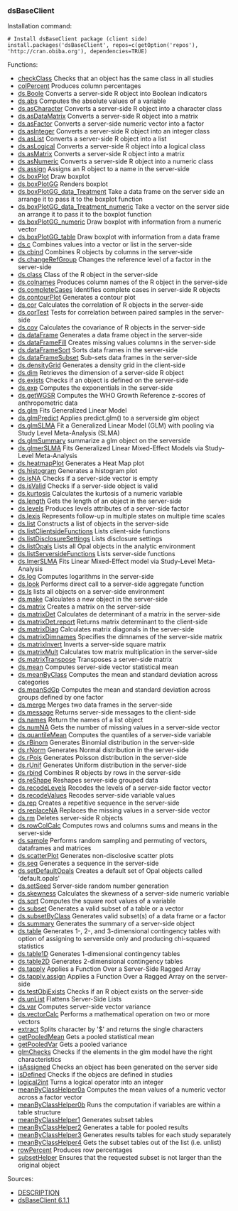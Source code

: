 

### dsBaseClient

Installation command:

	# Install dsBaseClient package (client side)
	install.packages('dsBaseClient', repos=c(getOption('repos'), 'http://cran.obiba.org'), dependencies=TRUE)

Functions:


* [checkClass](checkClass.html) Checks that an object has the same class in all studies
* [colPercent](colPercent.html) Produces column percentages
* [ds.Boole](ds.Boole.html) Converts a server-side R object into Boolean indicators
* [ds.abs](ds.abs.html) Computes the absolute values of a variable
* [ds.asCharacter](ds.asCharacter.html) Converts a server-side R object into a character class
* [ds.asDataMatrix](ds.asDataMatrix.html) Converts a server-side R object into a matrix
* [ds.asFactor](ds.asFactor.html) Converts a server-side numeric vector into a factor
* [ds.asInteger](ds.asInteger.html) Converts a server-side R object into an integer class
* [ds.asList](ds.asList.html) Converts a server-side R object into a list
* [ds.asLogical](ds.asLogical.html) Converts a server-side R object into a logical class
* [ds.asMatrix](ds.asMatrix.html) Converts a server-side R object into a matrix
* [ds.asNumeric](ds.asNumeric.html) Converts a server-side R object into a numeric class
* [ds.assign](ds.assign.html) Assigns an R object to a name in the server-side
* [ds.boxPlot](ds.boxPlot.html) Draw boxplot
* [ds.boxPlotGG](ds.boxPlotGG.html) Renders boxplot
* [ds.boxPlotGG_data_Treatment](ds.boxPlotGG_data_Treatment.html) Take a data frame on the server side an arrange it to pass it to the boxplot function
* [ds.boxPlotGG_data_Treatment_numeric](ds.boxPlotGG_data_Treatment_numeric.html) Take a vector on the server side an arrange it to pass it to the boxplot function
* [ds.boxPlotGG_numeric](ds.boxPlotGG_numeric.html) Draw boxplot with information from a numeric vector
* [ds.boxPlotGG_table](ds.boxPlotGG_table.html) Draw boxplot with information from a data frame
* [ds.c](ds.c.html) Combines values into a vector or list in the server-side
* [ds.cbind](ds.cbind.html) Combines R objects by columns in the server-side
* [ds.changeRefGroup](ds.changeRefGroup.html) Changes the reference level of a factor in the server-side
* [ds.class](ds.class.html) Class of the R object in the server-side
* [ds.colnames](ds.colnames.html) Produces column names of the R object in the server-side
* [ds.completeCases](ds.completeCases.html) Identifies complete cases in server-side R objects
* [ds.contourPlot](ds.contourPlot.html) Generates a contour plot
* [ds.cor](ds.cor.html) Calculates the correlation of R objects in the server-side
* [ds.corTest](ds.corTest.html) Tests for correlation between paired samples in the server-side
* [ds.cov](ds.cov.html) Calculates the covariance of R objects in the server-side
* [ds.dataFrame](ds.dataFrame.html) Generates a data frame object in the server-side
* [ds.dataFrameFill](ds.dataFrameFill.html) Creates missing values columns in the server-side
* [ds.dataFrameSort](ds.dataFrameSort.html) Sorts data frames in the server-side
* [ds.dataFrameSubset](ds.dataFrameSubset.html) Sub-sets data frames in the server-side
* [ds.densityGrid](ds.densityGrid.html) Generates a density grid in the client-side
* [ds.dim](ds.dim.html) Retrieves the dimension of a server-side R object
* [ds.exists](ds.exists.html) Checks if an object is defined on the server-side
* [ds.exp](ds.exp.html) Computes the exponentials in the server-side
* [ds.getWGSR](ds.getWGSR.html) Computes the WHO Growth Reference z-scores of anthropometric data
* [ds.glm](ds.glm.html) Fits Generalized Linear Model
* [ds.glmPredict](ds.glmPredict.html) Applies predict.glm() to a serverside glm object
* [ds.glmSLMA](ds.glmSLMA.html) Fit a Generalized Linear Model (GLM) with pooling via Study Level Meta-Analysis (SLMA)
* [ds.glmSummary](ds.glmSummary.html) summarize a glm object on the serverside
* [ds.glmerSLMA](ds.glmerSLMA.html) Fits Generalized Linear Mixed-Effect Models via Study-Level Meta-Analysis
* [ds.heatmapPlot](ds.heatmapPlot.html) Generates a Heat Map plot
* [ds.histogram](ds.histogram.html) Generates a histogram plot
* [ds.isNA](ds.isNA.html) Checks if a server-side vector is empty
* [ds.isValid](ds.isValid.html) Checks if a server-side object is valid
* [ds.kurtosis](ds.kurtosis.html) Calculates the kurtosis of a numeric variable
* [ds.length](ds.length.html) Gets the length of an object in the server-side
* [ds.levels](ds.levels.html) Produces levels attributes of a server-side factor
* [ds.lexis](ds.lexis.html) Represents follow-up in multiple states on multiple time scales
* [ds.list](ds.list.html) Constructs a list of objects in the server-side
* [ds.listClientsideFunctions](ds.listClientsideFunctions.html) Lists client-side functions
* [ds.listDisclosureSettings](ds.listDisclosureSettings.html) Lists disclosure settings
* [ds.listOpals](ds.listOpals.html) Lists all Opal objects in the analytic environment
* [ds.listServersideFunctions](ds.listServersideFunctions.html) Lists server-side functions
* [ds.lmerSLMA](ds.lmerSLMA.html) Fits Linear Mixed-Effect model via Study-Level Meta-Analysis
* [ds.log](ds.log.html) Computes logarithms in the server-side
* [ds.look](ds.look.html) Performs direct call to a server-side aggregate function
* [ds.ls](ds.ls.html) lists all objects on a server-side environment
* [ds.make](ds.make.html) Calculates a new object in the server-side
* [ds.matrix](ds.matrix.html) Creates a matrix on the server-side
* [ds.matrixDet](ds.matrixDet.html) Calculates de determinant of a matrix in the server-side
* [ds.matrixDet.report](ds.matrixDet.report.html) Returns matrix determinant to the client-side
* [ds.matrixDiag](ds.matrixDiag.html) Calculates matrix diagonals in the server-side
* [ds.matrixDimnames](ds.matrixDimnames.html) Specifies the dimnames of the server-side matrix
* [ds.matrixInvert](ds.matrixInvert.html) Inverts a server-side square matrix
* [ds.matrixMult](ds.matrixMult.html) Calculates tow matrix multiplication in the server-side
* [ds.matrixTranspose](ds.matrixTranspose.html) Transposes a server-side matrix
* [ds.mean](ds.mean.html) Computes server-side vector statistical mean
* [ds.meanByClass](ds.meanByClass.html) Computes the mean and standard deviation across categories
* [ds.meanSdGp](ds.meanSdGp.html) Computes the mean and standard deviation across groups defined by one factor
* [ds.merge](ds.merge.html) Merges two data frames in the server-side
* [ds.message](ds.message.html) Returns server-side messages to the client-side
* [ds.names](ds.names.html) Return the names of a list object
* [ds.numNA](ds.numNA.html) Gets the number of missing values in a server-side vector
* [ds.quantileMean](ds.quantileMean.html) Computes the quantiles of a server-side variable
* [ds.rBinom](ds.rBinom.html) Generates Binomial distribution in the server-side
* [ds.rNorm](ds.rNorm.html) Generates Normal distribution in the server-side
* [ds.rPois](ds.rPois.html) Generates Poisson distribution in the server-side
* [ds.rUnif](ds.rUnif.html) Generates Uniform distribution in the server-side
* [ds.rbind](ds.rbind.html) Combines R objects by rows in the server-side
* [ds.reShape](ds.reShape.html) Reshapes server-side grouped data
* [ds.recodeLevels](ds.recodeLevels.html) Recodes the levels of a server-side factor vector
* [ds.recodeValues](ds.recodeValues.html) Recodes server-side variable values
* [ds.rep](ds.rep.html) Creates a repetitive sequence in the server-side
* [ds.replaceNA](ds.replaceNA.html) Replaces the missing values in a server-side vector
* [ds.rm](ds.rm.html) Deletes server-side R objects
* [ds.rowColCalc](ds.rowColCalc.html) Computes rows and columns sums and means in the server-side
* [ds.sample](ds.sample.html) Performs random sampling and permuting of vectors, dataframes and matrices
* [ds.scatterPlot](ds.scatterPlot.html) Generates non-disclosive scatter plots
* [ds.seq](ds.seq.html) Generates a sequence in the server-side
* [ds.setDefaultOpals](ds.setDefaultOpals.html) Creates a default set of Opal objects called 'default.opals'
* [ds.setSeed](ds.setSeed.html) Server-side random number generation
* [ds.skewness](ds.skewness.html) Calculates the skewness of a server-side numeric variable
* [ds.sqrt](ds.sqrt.html) Computes the square root values of a variable
* [ds.subset](ds.subset.html) Generates a valid subset of a table or a vector
* [ds.subsetByClass](ds.subsetByClass.html) Generates valid subset(s) of a data frame or a factor
* [ds.summary](ds.summary.html) Generates the summary of a server-side object
* [ds.table](ds.table.html) Generates 1-, 2-, and 3-dimensional contingency tables with option of assigning to serverside only and producing chi-squared statistics
* [ds.table1D](ds.table1D.html) Generates 1-dimensional contingency tables
* [ds.table2D](ds.table2D.html) Generates 2-dimensional contingency tables
* [ds.tapply](ds.tapply.html) Applies a Function Over a Server-Side Ragged Array
* [ds.tapply.assign](ds.tapply.assign.html) Applies a Function Over a Ragged Array on the server-side
* [ds.testObjExists](ds.testObjExists.html) Checks if an R object exists on the server-side
* [ds.unList](ds.unList.html) Flattens Server-Side Lists
* [ds.var](ds.var.html) Computes server-side vector variance
* [ds.vectorCalc](ds.vectorCalc.html) Performs a mathematical operation on two or more vectors
* [extract](extract.html) Splits character by '$' and returns the single characters
* [getPooledMean](getPooledMean.html) Gets a pooled statistical mean
* [getPooledVar](getPooledVar.html) Gets a pooled variance
* [glmChecks](glmChecks.html) Checks if the elements in the glm model have the right characteristics
* [isAssigned](isAssigned.html) Checks an object has been generated on the server side
* [isDefined](isDefined.html) Checks if the objecs are defined in studies
* [logical2int](logical2int.html) Turns a logical operator into an integer
* [meanByClassHelper0a](meanByClassHelper0a.html) Computes the mean values of a numeric vector across a factor vector
* [meanByClassHelper0b](meanByClassHelper0b.html) Runs the computation if variables are within a table structure
* [meanByClassHelper1](meanByClassHelper1.html) Generates subset tables
* [meanByClassHelper2](meanByClassHelper2.html) Generates a table for pooled results
* [meanByClassHelper3](meanByClassHelper3.html) Generates results tables for each study separately
* [meanByClassHelper4](meanByClassHelper4.html) Gets the subset tables out of the list (i.e. unlist)
* [rowPercent](rowPercent.html) Produces row percentages
* [subsetHelper](subsetHelper.html) Ensures that the requested subset is not larger than the original object

Sources:

* [DESCRIPTION](https://raw.github.com/datashield/dsBaseClient/6.1.1/DESCRIPTION)
* [dsBaseClient 6.1.1](https://github.com/datashield/dsBaseClient/tree/6.1.1)
